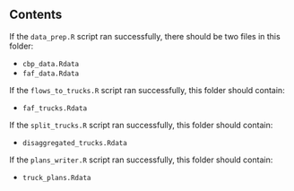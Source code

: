 Contents
-------------

If the `data_prep.R` script ran successfully, there should be two files in this
folder:

  - `cbp_data.Rdata`
  - `faf_data.Rdata`
  
If the `flows_to_trucks.R` script ran successfully, this folder should contain:

  - `faf_trucks.Rdata`
  
If the `split_trucks.R` script ran successfully, this folder should contain:

  - `disaggregated_trucks.Rdata`

If the `plans_writer.R` script ran successfully, this folder should contain:

  - `truck_plans.Rdata`
